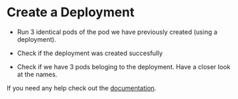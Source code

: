 # Create a Deployment

- Run 3 identical pods of the pod we have previously created (using a deployment).

- Check if the deployment was created succesfully

- Check if we have 3 pods beloging to the deployment. Have a closer look at the names.

If you need any help check out the [documentation](https://kubernetes.io/docs/concepts/workloads/controllers/deployment/).
